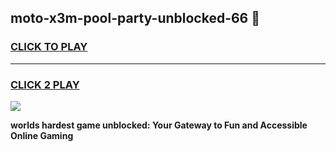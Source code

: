 
## moto-x3m-pool-party-unblocked-66 👋
<h3>
<a href="https://premium.freeplayer.one?title=moto-x3m-pool-party-unblocked-66&ref=14F">CLICK TO PLAY</a></h3>
<hr>

<h3>
<a href="https://premium.freeplayer.one?title=moto-x3m-pool-party-unblocked-66&ref=14F">CLICK 2 PLAY</a>
  
</h3>

<a href="https://premium.freeplayer.one?title=moto-x3m-pool-party-unblocked-66&ref=12F/"><img src="https://clearcache.store/games.png"></a>


**worlds hardest game unblocked: Your Gateway to Fun and Accessible Online Gaming**
